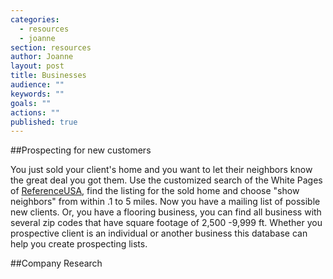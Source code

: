 ```yaml
---
categories: 
  - resources
  - joanne
section: resources
author: Joanne
layout: post
title: Businesses
audience: ""
keywords: ""
goals: ""
actions: ""
published: true
---
```


##Prospecting for new customers

You just sold your client's home and you want to let their neighbors know the great deal you got them. Use the customized search of the White Pages of [ReferenceUSA](http://www.referenceusa.com/Home/Home), find the listing for the sold home and choose "show neighbors" from within .1 to 5 miles. Now you have a mailing list of possible new clients. Or, you have a flooring business, you can find all business with several zip codes that have square footage of 2,500 -9,999 ft. Whether you prospective client is an individual or another business this database can help you create prospecting lists.

##Company Research



